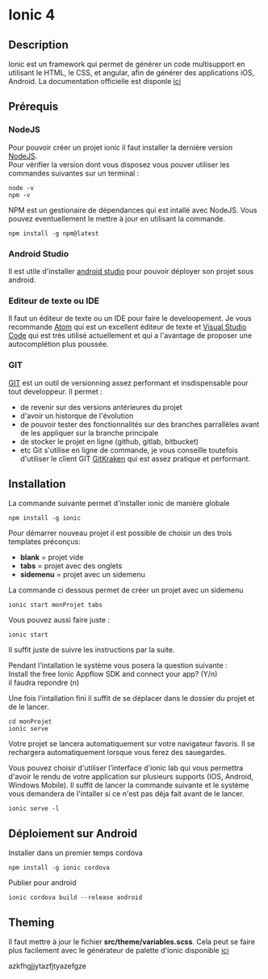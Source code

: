 # Ionic 4

## Description
 Ionic est un framework qui permet de générer un code multisupport en utilisant le HTML, le CSS, et angular, afin de générer des applications iOS, Android.
 La documentation officielle est disponle [ici](https://ionicframework.com/docs)

## Prérequis
### NodeJS
Pour pouvoir créer un projet ionic il faut installer la dernière version [NodeJS](https://nodejs.org/en/download/).  
Pour vérifier la version dont vous disposez vous pouver utiliser les commandes suivantes sur un terminal :
```
node -v
npm -v
```
NPM est un gestionaire de dépendances qui est intallé avec NodeJS. Vous pouvez eventuellement le mettre à jour en utilisant la commande.
```
npm install -g npm@latest
```

### Android Studio
Il est utile d'installer [android studio](https://developer.android.com/studio/?gclid=CjwKCAiAhp_jBRAxEiwAXbniXYTniRjkZzlVvi8YcE_KaYf4bEAnrSF0klo-NkRdgk99uw8fX5l4kBoCmT0QAvD_BwE) pour pouvoir déployer son projet sous android.

### Editeur de texte ou IDE

Il faut un éditeur de texte ou un IDE pour faire le develoopement. Je vous recommande [Atom](https://atom.io/) qui est un excellent éditeur de texte et [Visual Studio Code](https://code.visualstudio.com/download) qui est très utilisé actuellement et qui a l'avantage de proposer une autocomplétion plus poussée.

### GIT
[GIT](https://git-scm.com/) est un outil de versionning assez performant et insdispensable pour tout developpeur. Il permet :
- de revenir sur des versions antérieures du projet
- d'avoir un historque de l'évolution
- de pouvoir tester des fonctionnalités sur des branches parrallèles avant de les appliquer sur la branche principale
- de stocker le projet en ligne (github, gitlab, bitbucket)
- etc
Git s'utilise en ligne de commande, je vous conseille toutefois d'utiliser le client GIT [GitKraken](https://www.gitkraken.com/git-client) qui est assez pratique et performant.

## Installation
La commande suivante permet d'installer ionic de manière globale
```
npm install -g ionic
```
Pour démarrer nouveau projet il est possible de choisir un des trois templates préconçus:
* **blank** = projet vide
* **tabs** = projet avec des onglets
* **sidemenu** = projet avec un sidemenu

La commande ci dessous permet de créer un projet avec un sidemenu
```
ionic start monProjet tabs
```
Vous pouvez aussi faire juste :
```
ionic start
```
Il suffit juste de suivre les instructions par la suite.

Pendant l'intallation le système vous posera la question suivante :   
Install the free Ionic Appflow SDK and connect your app? (Y/n)  
il faudra repondre (n)


Une fois l'intallation fini il suffit de se déplacer dans le dossier du projet et de le lancer.
```
cd monProjet
ionic serve
```

Votre projet se lancera automatiquement sur votre navigateur favoris. Il se rechargera automatiquement lorsque vous ferez des sauegardes.  

Vous pouvez choisir d'utiliser l'interface d'ionic lab qui vous permettra d'avoir le rendu de votre application sur plusieurs supports (IOS, Android, Windows Mobile).
Il suffit de lancer la commande suivante et le système vous demandera de l'intaller si ce n'est pas déja fait avant de le lancer.
```
ionic serve -l
```

## Déploiement sur Android
Installer dans un premier temps cordova
```
npm install -g ionic cordova
```
Publier pour android
```
ionic cordova build --release android
```

## Theming
Il faut mettre à jour le fichier **src/theme/variables.scss**.
Cela peut se faire plus facilement avec le générateur de palette d'ionic disponible [ici](https://ionicframework.com/docs/theming/color-generator)

azkfhgjjytazfjtyazefgze
